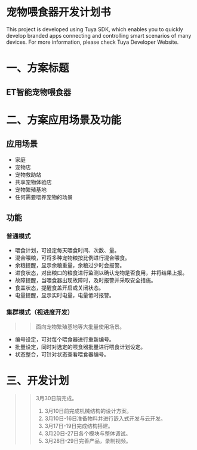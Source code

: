 宠物喂食器开发计划书
==

This project is developed using Tuya SDK, which enables you to quickly develop branded apps connecting and controlling smart scenarios of many devices.         For more information, please check Tuya Developer Website.

# 一、方案标题
## ET智能宠物喂食器

# 二、方案应用场景及功能
## 应用场景   
* 家庭
* 宠物店
* 宠物救助站
* 共享宠物体验店
* 宠物繁殖基地
* 任何需要喂养宠物的场景

## 功能   
### 普通模式
* 喂食计划，可设定每天喂食时间、次数、量。
* 混合喂粮，可将多种宠物粮按比例进行混合喂食。
* 余粮提醒，显示余粮重量，余粮过少时会报警。
* 进食状态，对出粮口的粮食进行监测以确认宠物是否食用，并将结果上报。
* 故障提醒，当喂食器出现故障时，及时报警并采取安全措施。
* 食盖状态，提醒食盖开启或关闭状态。
* 电量提醒，显示实时电量，电量低时报警。
### 集群模式（视进度开发）
>> 面向宠物繁殖基地等大批量使用场景。
* 编号设定，可对每个喂食器进行重新编号。
* 批量设定，同时对选定的喂食器批量进行喂食计划设定。
* 状态整合，可针对状态查看喂食器编号。

# 三、开发计划
>>3月30日前完成。
>> 1) 3月10日前完成机械结构的设计方案。
>> 2) 3月10日-16日准备物料并进行嵌入式开发与云开发。
>> 3) 3月17日-19日完成结构搭建。
>> 4) 3月20日-27日各个模块与整体调试。
>> 5) 3月28日-29日完善产品，录制视频。
